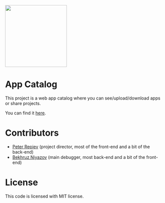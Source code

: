<img src="https://i.imgur.com/Agy35mN.png" width="200">

# App Catalog
This project is a web app catalog where you can see/upload/download apps or share projects.

You can find it <a target="_blank" href="https://ac2d0.herokuapp.com/">here</a>.
# Contributors
- [Peter Repiev](https://github.com/Potriashka) (project director, most of the front-end and a bit of the back-end)
- [Bekhruz Niyazov](https://github.com/BekhruzSNiyazov) (main debugger, most back-end and a bit of the front-end)
# License
This code is licensed with MIT license.
